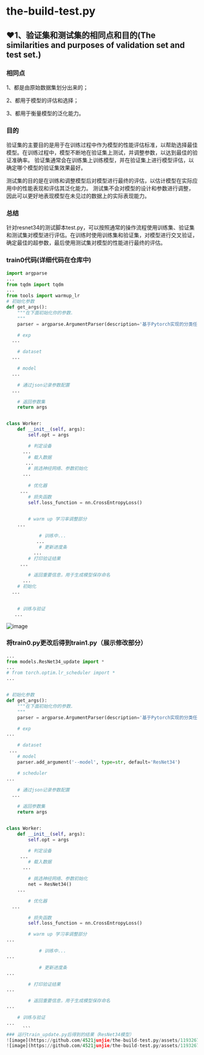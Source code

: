 # the-build-test.py
## ❤1、验证集和测试集的相同点和目的(The similarities and purposes of validation set and test set.)
### 相同点
1、都是由原始数据集划分出来的； 

2、都用于模型的评估和选择；

3、都用于衡量模型的泛化能力。

### 目的
验证集的主要目的是用于在训练过程中作为模型的性能评估标准，以帮助选择最佳模型。在训练过程中，模型不断地在验证集上测试，并调整参数，以达到最佳的验证准确率。
验证集通常会在训练集上训练模型，并在验证集上进行模型评估，以确定哪个模型的验证集效果最好。

测试集的目的是在训练和调整模型后对模型进行最终的评估，以估计模型在实际应用中的性能表现和评估其泛化能力。
测试集不会对模型的设计和参数进行调整，因此可以更好地表现模型在未见过的数据上的实际表现能力。
### 总结
针对resnet34的测试脚本test.py，可以按照通常的操作流程使用训练集、验证集和测试集对模型进行评估。在训练时使用训练集和验证集，对模型进行交叉验证，确定最佳的超参数，最后使用测试集对模型的性能进行最终的评估。
### train0代码(详细代码在仓库中)
``` python 
import argparse
...
from tqdm import tqdm
...
from tools import warmup_lr
# 初始化参数
def get_args():
    """在下面初始化你的参数.
    """
    parser = argparse.ArgumentParser(description='基于Pytorch实现的分类任务')

    # exp
  ...

    # dataset
  ...

    # model
  ...

    # 通过json记录参数配置
  ...

    # 返回参数集
    return args


class Worker:
    def __init__(self, args):
        self.opt = args

        # 判定设备
      ...
        # 载入数据
       ...
        # 挑选神经网络、参数初始化
      ...
 
        # 优化器
     ...
        # 损失函数
        self.loss_function = nn.CrossEntropyLoss()
  

        # warm up 学习率调整部分
    ...

            # 训练中...
           ...
            # 更新进度条
          ...
        # 打印验证结果
     ...

        # 返回重要信息，用于生成模型保存命名
      ...
    # 初始化
  ...
   

    # 训练与验证
   ...
```
![image](https://github.com/4521junjie/the-build-test.py/assets/119326710/f145cba5-fa7f-47c9-8b06-0b7d3d46bec6)
### 将train0.py更改后得到train1.py（展示修改部分）

```python
...
from models.ResNet34_update import *
...
# from torch.optim.lr_scheduler import *
...


# 初始化参数
def get_args():
    """在下面初始化你的参数.
    """
    parser = argparse.ArgumentParser(description='基于Pytorch实现的分类任务')

    # exp
...

    # dataset
 ...
    # model
    parser.add_argument('--model', type=str, default='ResNet34')

    # scheduler
...

    # 通过json记录参数配置
  ...

    # 返回参数集
    return args


class Worker:
    def __init__(self, args):
        self.opt = args

        # 判定设备
     ...
        # 载入数据
      ...

        # 挑选神经网络、参数初始化
        net = ResNet34()
    ...

        # 优化器
  ...

        # 损失函数
        self.loss_function = nn.CrossEntropyLoss()

        # warm up 学习率调整部分
...

            # 训练中...
...

            # 更新进度条
...

        # 打印验证结果
...

        # 返回重要信息，用于生成模型保存命名
...

    # 训练与验证
...
      ```
### 运行train_update.py后得到的结果（ResNet34模型）
![image](https://github.com/4521junjie/the-build-test.py/assets/119326710/16a17fcb-3076-44bd-8f05-0bb8bb476a82)
![image](https://github.com/4521junjie/the-build-test.py/assets/119326710/e7a7abce-c514-4676-b0fa-3c5d7a2c2823)





